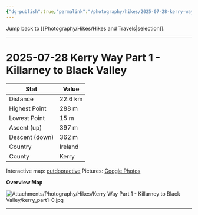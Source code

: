 ```yaml
---
{"dg-publish":true,"permalink":"/photography/hikes/2025-07-28-kerry-way-part-1-killarney-to-black-valley/","hide":"true","updated":"2025-08-10T19:39:20.000+02:00"}
---
```


Jump back to [[Photography/Hikes/Hikes and Travels\|selection]].

---
# 2025-07-28 Kerry Way Part 1 - Killarney to Black Valley
 
| Stat              | Value                                |
| ----------------- | ------------------------------------ |
| Distance          | 22.6 km                              |
| Highest Point     | 288 m                                |
| Lowest Point      | 15 m                                 |
| Ascent (up)       | 397 m                                |
| Descent (down)    | 362 m                                |
| Country           | Ireland                              |
| County            | Kerry                                |

Interactive map: [outdooractive](https://www.outdooractive.com/en/route/hiking-trail/southwest-ireland/kerry-part-1-killarney-black-valley/318373588/?share=%7E3ixculg4%244osshygp)
Pictures: [Google Photos](https://photos.app.goo.gl/6SjG3wTxHPtaZtyaA)

**Overview Map**

![Attachments/Photography/Hikes/Kerry Way Part 1 - Killarney to Black Valley/kerry_part1-0.jpg](/img/user/Attachments/Photography/Hikes/Kerry%20Way%20Part%201%20-%20Killarney%20to%20Black%20Valley/kerry_part1-0.jpg)

---